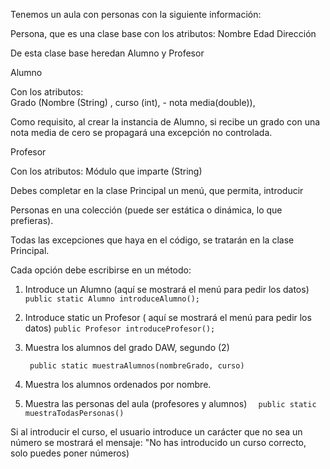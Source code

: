 Tenemos un aula con personas  con la siguiente información: 

Persona, que es una clase base con los atributos: 
Nombre
Edad
Dirección

De esta clase base heredan Alumno y Profesor

Alumno

Con los atributos:  
Grado (Nombre (String) , curso (int), - nota media(double)), 

Como requisito, al crear la instancia de Alumno, 
si recibe un grado con una nota media de cero
se propagará una excepción no controlada. 

Profesor

Con los atributos: Módulo que imparte
 (String)


Debes completar en la clase Principal un menú, que permita, introducir

 Personas 
en una colección (puede ser estática o dinámica, lo que prefieras). 

Todas las excepciones que haya en el código, 
se tratarán en la clase Principal. 


Cada opción debe escribirse en un método: 

1. Introduce un Alumno (aquí se mostrará el menú para pedir los datos)
     ```public static Alumno introduceAlumno(); ```
2. Introduce static un Profesor ( aquí se mostrará el menú para pedir los datos)
    ```public Profesor introduceProfesor();```
3. Muestra los alumnos del grado DAW, segundo (2)

    ``` public static muestraAlumnos(nombreGrado, curso)```
   
5. Muestra los alumnos ordenados por nombre. 
6. Muestra las personas del aula (profesores y alumnos)
  ```  public static muestraTodasPersonas()```

Si al introducir el curso, el usuario introduce un carácter que no sea un número
se mostrará el mensaje: "No has introducido un curso correcto, solo puedes poner números)


